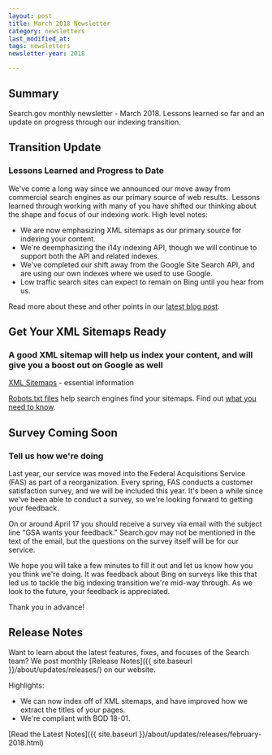 ```yaml
---
layout: post
title: March 2018 Newsletter
category: newsletters
last_modified_at: 
tags: newsletters
newsletter-year: 2018

---
```


## Summary
Search.gov monthly newsletter - March 2018. Lessons learned so far and an update on progress through our indexing transition.

## Transition Update

### Lessons Learned and Progress to Date

We've come a long way since we announced our move away from commercial search engines as our primary source of web results.  Lessons learned through working with many of you have shifted our thinking about the shape and focus of our indexing work. High level notes:

- We are now emphasizing XML sitemaps as our primary source for indexing your content.
- We're deemphasizing the i14y indexing API, though we will continue to support both the API and related indexes.
- We've completed our shift away from the Google Site Search API, and are using our own indexes where we used to use Google.
- Low traffic search sites can expect to remain on Bing until you hear from us.


Read more about these and other points in our <a href="https://search.gov/blog/six-months-in.html">latest blog post</a>.

## Get Your XML Sitemaps Ready

### A good XML sitemap will help us index your content, and will give you a boost out on Google as well

<a href="https://search.gov/blog/sitemaps.html">XML Sitemaps</a> - essential information 

<a href="https://search.gov/blog/robotstxt.html">Robots.txt files</a> help search engines find your sitemaps. Find out <a href="https://search.gov/blog/robotstxt.html">what you need to know</a>.

## Survey Coming Soon

### Tell us how we're doing

Last year, our service was moved into the Federal Acquisitions Service (FAS) as part of a reorganization. Every spring, FAS conducts a customer satisfaction survey, and we will be included this year. It's been a while since we've been able to conduct a survey, so we're looking forward to getting your feedback.

On or around April 17 you should receive a survey via email with the subject line &quot;GSA wants your feedback.&quot; Search.gov may not be mentioned in the text of the email, but the questions on the survey itself will be for our service.

We hope you will take a few minutes to fill it out and let us know how you you think we're doing. It was feedback about Bing on surveys like this that led us to tackle the big indexing transition we're mid-way through. As we look to the future, your feedback is appreciated.

Thank you in advance!

## Release Notes

Want to learn about the latest features, fixes, and focuses of the Search team? We post monthly [Release Notes]({{ site.baseurl }}/about/updates/releases/) on our website.
 
Highlights:

- We can now index off of XML sitemaps, and have improved how we extract the titles of your pages.
- We're compliant with BOD 18-01.

[Read the Latest Notes]({{ site.baseurl }}/about/updates/releases/february-2018.html)